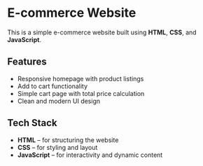 # E-commerce Website

This is a simple e-commerce website built using **HTML**, **CSS**, and **JavaScript**.

## Features

- Responsive homepage with product listings
- Add to cart functionality
- Simple cart page with total price calculation
- Clean and modern UI design

## Tech Stack

- **HTML** – for structuring the website
- **CSS** – for styling and layout
- **JavaScript** – for interactivity and dynamic content
